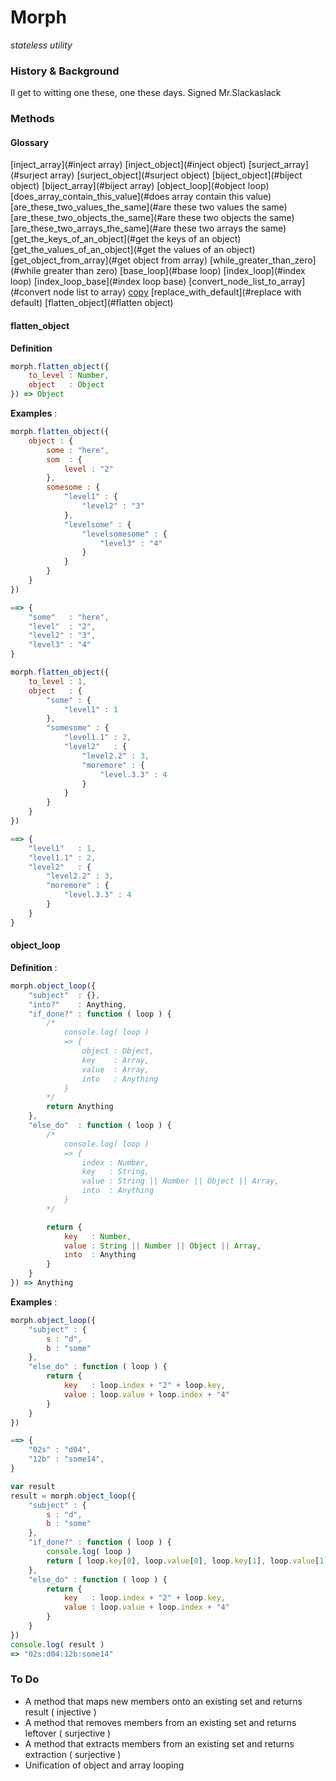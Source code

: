 Morph
=====
*stateless utility*

### History & Background
Il get to witting one these, one these days.
Signed Mr.Slackaslack

### Methods

#### Glossary

[inject_array](#inject array)
[inject_object](#inject object)
[surject_array](#surject array)
[surject_object](#surject object)
[biject_object](#biject object)
[biject_array](#biject array)
[object_loop](#object loop)
[does_array_contain_this_value](#does array contain this value)
[are_these_two_values_the_same](#are these two values the same)
[are_these_two_objects_the_same](#are these two objects the same)
[are_these_two_arrays_the_same](#are these two arrays the same)
[get_the_keys_of_an_object](#get the keys of an object)
[get_the_values_of_an_object](#get the values of an object)
[get_object_from_array](#get object from array)
[while_greater_than_zero](#while greater than zero)
[base_loop](#base loop)
[index_loop](#index loop)
[index_loop_base](#index loop base)
[convert_node_list_to_array](#convert node list to array)
[copy](#copy)
[replace_with_default](#replace with default)
[flatten_object](#flatten object)


#### flatten_object

**Definition**

```javascript
morph.flatten_object({
	to_level : Number,
	object   : Object
}) => Object
```
**Examples** :

```javascript
morph.flatten_object({ 
	object : {
		some : "here",
		som  : {
			level : "2"
		},
		somesome : { 
			"level1" : {
				"level2" : "3"
			},
			"levelsome" : {
				"levelsomesome" : {
					"level3" : "4"
				}
			}
		}
	}
}) 

==>	{
	"some"   : "here",
	"level"  : "2",
	"level2" : "3",
	"level3" : "4"
}
```

```javascript
morph.flatten_object({
	to_level : 1,
	object   : {
		"some" : { 
			"level1" : 1
		},
		"somesome" : {
			"level1.1" : 2,
			"level2"   : {
				"level2.2" : 3,
				"moremore" : { 
					"level.3.3" : 4
				}
			}
		}
	}
})

==> {
	"level1"   : 1,
	"level1.1" : 2,
	"level2"   : {
		"level2.2" : 3,
		"moremore" : { 
			"level.3.3" : 4
		}
	}
}
```

#### object_loop

**Definition** :

```javascript
morph.object_loop({ 
	"subject"  : {},
	"into?"    : Anything,
	"if_done?" : function ( loop ) {
		/*
			console.log( loop )
			=> {
				object : Object,
				key    : Array,
				value  : Array,
				into   : Anything
			}
		*/
		return Anything
	},
	"else_do"  : function ( loop ) {
		/*
			console.log( loop ) 
			=> {
				index : Number,
				key   : String,
				value : String || Number || Object || Array,
				into  : Anything
			}
		*/

		return { 
			key   : Number,
			value : String || Number || Object || Array,
			into  : Anything
		}
	}
}) => Anything
```

**Examples** :

```javascript
morph.object_loop({
	"subject" : {
		s : "d",
		b : "some"
	},
	"else_do" : function ( loop ) {
		return {
			key   : loop.index + "2" + loop.key,
			value : loop.value + loop.index + "4"
		}
	}
})

==> {
	"02s" : "d04",
	"12b" : "some14",
}
```

```javascript
var result
result = morph.object_loop({
	"subject" : {
		s : "d",
		b : "some"
	},
	"if_done?" : function ( loop ) { 
		console.log( loop )
		return [ loop.key[0], loop.value[0], loop.key[1], loop.value[1] ].join(":")
	},
	"else_do" : function ( loop ) {
		return {
			key   : loop.index + "2" + loop.key,
			value : loop.value + loop.index + "4"
		}
	}
})
console.log( result )
=> "02s:d04:12b:some14"
```

### To Do

* A method that maps new members onto an existing set and returns result ( injective )
* A method that removes members from an existing set and returns leftover ( surjective )
* A method that extracts members from an existing set and returns extraction ( surjective )
* Unification of object and array looping